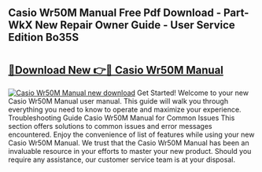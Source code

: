 ## Casio Wr50M Manual Free Pdf Download - Part-WkX New Repair Owner Guide - User Service Edition Bo35S

# <h2><a href="http://bc26155.oget.top/?id=Casio+Wr50M+Manual">🔗Download New 👉🔴 Casio Wr50M Manual</a></h2>

[![Casio Wr50M Manual new download](https://i.imgur.com/5g1atiW.png)](http://bc26155.oget.top/?id=Casio+Wr50M+Manual)
Get Started! Welcome to your new Casio Wr50M Manual user manual. This guide will walk you through everything you need to know to operate and maximize your experience. Troubleshooting Guide Casio Wr50M Manual for Common Issues This section offers solutions to common issues and error messages encountered. Enjoy the convenience of list of features while using your new Casio Wr50M Manual. We trust that the Casio Wr50M Manual has been an invaluable resource in your efforts to master your new product. Should you require any assistance, our customer service team is at your disposal.
